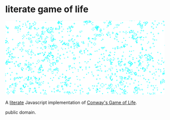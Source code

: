 # literate game of life

![](shot.png)

A [literate](http://en.wikipedia.org/wiki/Literate_programming) Javascript implementation of
[Conway's Game of Life](http://en.wikipedia.org/wiki/Conway's_Game_of_Life).

public domain.
